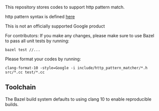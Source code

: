 
This repository stores codes to support http pattern match.

http pattern syntax is defined [here](https://github.com/googleapis/googleapis/blob/master/google/api/http.proto#L224)

This is not an officially supported Google product

For contributors:
If you make any changes, please make sure to use Bazel to pass all unit tests by running:

```
bazel test //...
```
Please format your codes by running:

```
clang-format-10 -style=Google -i include/http_pattern_matcher/*.h src/*.cc test/*.cc
```
## Toolchain

The Bazel build system defaults to using clang 10 to enable reproducible builds.



